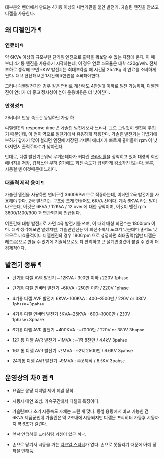 대부분의 벤더에서 만드는 4기통 이상의 내연기관을 붙인 발전기. 가솔린 엔진을 안쓰고 디젤을 사용한다.  

## 왜 디젤인가 ¶

### 연료비 ¶

약 6KVA 이상의 규모부턴 단기통 엔진으로 출력을 확보할 수 없는 지점에 온다. 이 때 부터 4기통 엔진을 사용하기 시작하는데, 이 경우
연료 소모율은 대략 420g/w/h. 전체 부하로 생각해 보면 6KW 발전기는 최대부하일 때 시간당 25.2Kg 의 연료를 소비하게 된다.
대략 환산해보면 1시간에 5만원을 소비해야한다.  

  

그러나 디젤발전기의 경우 같은 연비로 계산해도 4만원대 이하로 발전 가능하며, 디젤엔진이 연비가 더 좋고 정시성이 높아 운용비용은 더
낮아진다.  

### 안정성 ¶

가버너의 반응 속도는 동일하단 가정 하  

  

디젤엔진의 response time 은 가솔린 발전기보다 느리다. 그도 그럴것이 엔진이 무겁기 때문인데, 이 점이 역으로 발전기에서 유용하게
작용한다. 가솔린 발전기는 가볍기에 부하가 갑자기 많이 걸리면 엔진에 저장된 키네틱 에너지가 빠르게 줄어들어 rpm 이 낮아지면서
출력주파수가 낮아진다.  

  

반대로, 디젤 발전기는워낙 무거운데다가 커다란 [플라이휠](%ED%94%8C%EB%9D%BC%EC%9D%B4%ED%9C%A0.md)을
장착하고 있어 대량의 회전 에너지를 저장, 갑작스런 부하 증가에도 회전 속도가 급격하게 감소하진 않는다. 물론, 시동걸 땐 이것때문에
느리다.

### 대출력 제작 용이 ¶

가솔린 엔진을 사용하면 연비구간 3600RPM 으로 작동하는데, 이러면 2극 발전기를 사용해야 한다. 2극 발전기는 구조상 크게 만들어도
6KVA 선이다. 계속 6KVA 라는 말이 나오는데, 이것은 6KVA / 12KVA / 12 over 에 대한 규칙이며, 이것이 엔진 rpm
3600/1800/900 과 연관되기에 언급된다.  

  

여튼간에 대형 발전기로 가면 4극 발전기를 쓰며, 이 때의 매칭 회전수는 1800rpm 이다. 대략 생각해보면 알겠지만, 가솔린엔진은 이
회전수에서 토크가 낮은데다 출력도 낮으므로 비효율적이나 디젤엔진의 경우 1800rpm 으로 설정하면 최대출력(일반 디젤은 레드존)으로 만들
수 있기에 기술적으로도 더 편리하고 큰 설계변경없이 붙일 수 있어 더 경제적이다.  

## 발전기 종류 ¶

  

  * 단기통 디젤 AVR 발전기 ~ 12KVA : 300만 이하 / 220V 1phase   

  * 단기통 디젤 인버터 발전기 ~6KVA : 250만 이하 / 220V 1phase  

  * 4기통 디젤 AVR 발전기 6KVA~100KVA : 400~2500만 / 220V or 380V 1phase+3pahse  

  * 4기통 디젤 인버터 발전기 5KVA~25KVA : 600~3000만 / 220V 1phase+3phase  

  * 6기통 디젤 AVR 발전기 ~400KVA : ~7000만 / 220V or 380V 3hapse  

  * 12기통 디젤 AVR 발전기 ~1MVA : ~1억 8천만 / 4.4kV 3pahse  

  * 16기통 디젤 AVR 발전기 ~2MVA : ~2억 2500만 / 6.6KV 3pahse  

  * 24기통 디젤 AVR 발전기 ~9MVA : 주문제작 / 6.6KV 3pahse  

## 운영상의 차이점 ¶

  

  * 요즘은 몽땅 디지털 제어 페널 장착.  

  * 시동시 매연 조심. 가속구간에서 디젤의 특징이다.  

  * 가솔린보다 초기 시동속도 자체는 느린 게 맞다. 동일 용량에서 비교 가능한 건 6KVA 제품군인데 가솔린은 약 2초내에 시동되지만 디젤은 프리히터 가동후 시동까지 약 6초가 걸린다.   

  * 앞서 언급하듯 프리히팅 과정이 있곤 하다.   

  * 손으로 당겨서 시동을 거는 [리코일 스타터](%EB%A6%AC%EC%BD%94%EC%9D%BC%20%EC%8A%A4%ED%83%80%ED%84%B0.md)가 없다. 손으로 못돌리기 때문에 아예 장착을 안해둠.

